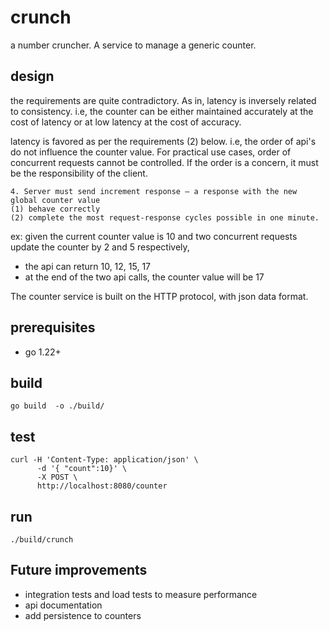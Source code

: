 # crunch

a number cruncher. A service to manage a generic counter.


## design
the requirements are quite contradictory. As in, latency is inversely related to consistency. i.e, the counter can be either maintained accurately at the cost of latency or at low latency at the cost of accuracy.

latency is favored as per the requirements (2) below.
i.e, the order of api's do not influence the counter value. For practical use cases, order of concurrent requests cannot be controlled. If the order is a concern, it must be the responsibility of the client. 

```
4. Server must send increment response – a response with the new global counter value
(1) behave correctly 
(2) complete the most request-response cycles possible in one minute.

```

ex: given the current counter value is 10 and two concurrent requests update the counter by 2 and 5 respectively,
- the api can return 10, 12, 15, 17
- at the end of the two api calls, the counter value will be 17

The counter service is built on the HTTP protocol, with json data format.

## prerequisites
- go 1.22+

## build
```
go build  -o ./build/
```

## test
```
curl -H 'Content-Type: application/json' \
      -d '{ "count":10}' \
      -X POST \
      http://localhost:8080/counter
```

## run
```
./build/crunch
```

## Future improvements
- integration tests and load tests to measure performance
- api documentation
- add persistence to counters